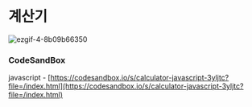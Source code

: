 # 계산기

![ezgif-4-8b09b66350](https://user-images.githubusercontent.com/115155803/231730900-d97eb6fa-410e-404f-8eb5-b612dc16fa99.gif)

### CodeSandBox

javascript -
[https://codesandbox.io/s/calculator-javascript-3yljtc?file=/index.html](https://codesandbox.io/s/calculator-javascript-3yljtc?file=/index.html)
